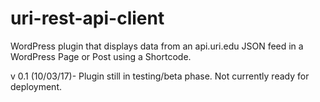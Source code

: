 # uri-rest-api-client
WordPress plugin that displays data from an api.uri.edu JSON feed in a WordPress Page or Post using a Shortcode.

v 0.1  (10/03/17)- Plugin still in testing/beta phase.  Not currently ready for deployment.

